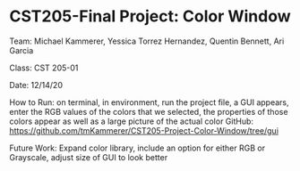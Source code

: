 # CST205-Final Project: Color Window
Team: Michael Kammerer, Yessica Torrez Hernandez, Quentin Bennett, Ari Garcia

Class: CST 205-01

Date: 12/14/20

How to Run: on terminal, in environment, run the project file, a GUI appears, enter the RGB values of the colors that we selected, the properties of those colors appear as well as a large picture of the actual color
GitHub: https://github.com/tmKammerer/CST205-Project-Color-Window/tree/gui

Future Work: Expand color library, include an option for either RGB or Grayscale, adjust size of GUI to look better
